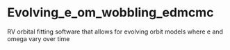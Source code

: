 # Evolving_e_om_wobbling_edmcmc
 RV orbital fitting software that allows for evolving orbit models where e and omega vary over time
